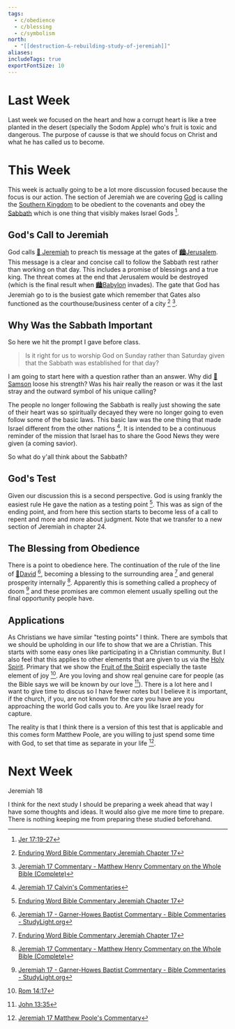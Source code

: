 ```yaml
---
tags:
  - c/obedience
  - c/blessing
  - c/symbolism
north:
  - "[[destruction-&-rebuilding-study-of-jeremiah]]"
aliases: 
includeTags: true
exportFontSize: 10
---
```

# Last Week
Last week we focused on the heart and how a corrupt heart is like a tree planted in the desert (specially the Sodom Apple) who's fruit is toxic and dangerous. The purpose of causse is that we should focus on Christ and what he has called us to become.

# This Week
This week is actually going to be a lot more discussion focused because the focus is our action. The section of Jeremiah we are covering [God](God.md)  is calling the [Southern Kingdom](Southern%20Kingdom.md) to be obedient to the covenants and obey the [Sabbath](Sabbath.md) which is one thing that visibly makes Israel Gods [^1].

## God's Call to Jeremiah
God calls [🧑 Jeremiah](p-jeremiah.md) to preach tis message at the gates of [🏙️Jerusalem](%F0%9F%8F%99%EF%B8%8FJerusalem.md). This message is a clear and concise call to follow the Sabbath rest rather than working on that day. This includes a promise of blessings and a true king. The threat comes at the end that Jerusalem would be destroyed (which is the final result when [🏙️Babylon](%F0%9F%8F%99%EF%B8%8FBabylon.md) invades). The gate that God has Jeremiah go to is the busiest  gate which remember that Gates also functioned as the courthouse/business center of a city [^enduring-word] [^matthew-henry]. 

## Why Was the Sabbath Important
So here we hit the prompt I gave before class.

>  Is it right for us to worship God on Sunday rather than Saturday given that the Sabbath was established for that day?

I am going to start here with a question rather than an answer. Why did [🧑Samson](%F0%9F%A7%91Samson.md) loose his strength? Was his hair really the reason or was it the last stray and the outward symbol of his unique calling?

The people no longer following the Sabbath is really just showing the sate of their heart was so spiritually decayed they were no longer going to even follow some of the basic laws. This basic law was the one thing that made Israel different from the other nations [^john-calvin]. It is intended to be a continuous reminder of the mission that Israel has to share the Good News they were given (a coming savior).

So what do y'all think about  the Sabbath?

## God's Test
Given our discussion this is a second perspective. God is using frankly the easiest rule He gave the nation as a testing point  [^enduring-word]. This was as sign of the ending point, and from here this section starts to become less of a call to repent and more and more about judgment. Note that we transfer to a new section of Jeremiah in chapter 24.  

## The Blessing from Obedience
There is a point to obedience here. The continuation of the rule of the line of [🧑David](%F0%9F%A7%91David.md) [^garner-howes], becoming a blessing to the surrounding area [^enduring-word] and general prosperity internally [^matthew-henry].  Apparently this is something called a prophecy of doom [^garner-howes] and these promises are common element usually spelling out the final opportunity people have.

## Applications
As Christians we have similar "testing points" I think. There are symbols that we should be upholding in our life to show that we are a Christian. This starts with some easy ones like participating in a Christian community. But I also feel that this applies to other elements that are given to us via the [Holy Spirit](Holy%20Spirit.md). Primary that we show the [Fruit of the Spirit](Fruit%20of%20the%20Spirit.md) especially the taste element of joy [^3]. Are you loving and show real genuine care for people (as the Bible says we will be known by our love [^2]). There is a lot here and I want to give time to discus so I have fewer notes but I believe it is important, if the church, if you, are not known for the care you have are you approaching the world God calls you to. Are you like Israel ready for capture.

The reality is that I think there is a version of this test that is applicable and this comes form Matthew Poole, are you willing to just spend some time with God, to set that time as separate in your life [^matthew-poole].
# Next Week
Jeremiah 18

I think for the next study I should be preparing a week ahead that way I have some thoughts and ideas. It would also give me more time to prepare. There is nothing keeping me from preparing these studied beforehand.

[^garner-howes]: [Jeremiah 17 - Garner-Howes Baptist Commentary - Bible Commentaries - StudyLight.org](https://www.studylight.org/commentaries/eng/ghb/jeremiah-17.html)
[^matthew-poole]: [Jeremiah 17 Matthew Poole's Commentary](https://biblehub.com/commentaries/poole/jeremiah/17.htm)
[^ellicott]: [Jeremiah 17 Ellicott's Commentary for English Readers](https://biblehub.com/commentaries/ellicott/jeremiah/17.htm)
[^matthew-henry]: [Jeremiah 17 Commentary - Matthew Henry Commentary on the Whole Bible (Complete)](https://www.biblestudytools.com/commentaries/matthew-henry-complete/jeremiah/17.html)
[^enduring-word]: [Enduring Word Bible Commentary Jeremiah Chapter 17](https://enduringword.com/bible-commentary/jeremiah-17/)
[^john-calvin]: [Jeremiah 17 Calvin's Commentaries](https://biblehub.com/commentaries/calvin/jeremiah/17.htm#:~:text=He%20shews%20here%20what%20we,evil%2C%20as%20Jeremiah%20shews%2C%20prevailed)

[^1]: [Jer 17:19-27](Jer%2017.md)

[^2]: [John 13:35](John%2013.md)

[^3]: [Rom 14:17](Rom%2014.md)
